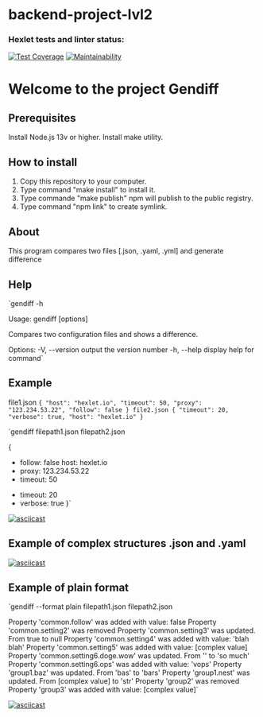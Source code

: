 # backend-project-lvl2

### Hexlet tests and linter status:
[![Test Coverage](https://api.codeclimate.com/v1/badges/361057a3711eafd5df23/test_coverage)](https://codeclimate.com/github/naz882/backend-project-lvl2/test_coverage)
[![Maintainability](https://api.codeclimate.com/v1/badges/361057a3711eafd5df23/maintainability)](https://codeclimate.com/github/naz882/backend-project-lvl2/maintainability)

# Welcome to the project Gendiff
## Prerequisites
  Install Node.js 13v or higher.
  Install make utility.

## How to install
  1. Copy this repository to your computer.
  2. Type command "make install" to install it.
  3. Type commande "make publish" npm will publish to the public registry.
  3. Type command "npm link" to create symlink.

## About 
This program compares two files [.json, .yaml, .yml] and generate difference 

## Help
`gendiff -h

  Usage: gendiff [options]

  Compares two configuration files and shows a difference.

  Options:
    -V, --version        output the version number
    -h, --help           display help for command`

## Example
file1.json
`{
  "host": "hexlet.io",
  "timeout": 50,
  "proxy": "123.234.53.22",
  "follow": false
}
file2.json
{
  "timeout": 20,
  "verbose": true,
  "host": "hexlet.io"
}`

`gendiff filepath1.json filepath2.json

{
  - follow: false
    host: hexlet.io
  - proxy: 123.234.53.22
  - timeout: 50
  + timeout: 20
  + verbose: true
}`

[![asciicast](https://asciinema.org/a/72fPW0tM2XJ7Fjhcg6uB5MJxF.svg)](https://asciinema.org/a/72fPW0tM2XJ7Fjhcg6uB5MJxF)

## Example of complex structures .json and .yaml
[![asciicast](https://asciinema.org/a/u5736TqKzv4zZPQaIEZvHWZyV.svg)](https://asciinema.org/a/u5736TqKzv4zZPQaIEZvHWZyV)

## Example of plain format
`gendiff --format plain filepath1.json filepath2.json

Property 'common.follow' was added with value: false
Property 'common.setting2' was removed
Property 'common.setting3' was updated. From true to null
Property 'common.setting4' was added with value: 'blah blah'
Property 'common.setting5' was added with value: [complex value]
Property 'common.setting6.doge.wow' was updated. From '' to 'so much'
Property 'common.setting6.ops' was added with value: 'vops'
Property 'group1.baz' was updated. From 'bas' to 'bars'
Property 'group1.nest' was updated. From [complex value] to 'str'
Property 'group2' was removed
Property 'group3' was added with value: [complex value]`

[![asciicast](https://asciinema.org/a/ajdAo7hifLMAERkuu3zKqV4hX.svg)](https://asciinema.org/a/ajdAo7hifLMAERkuu3zKqV4hX)